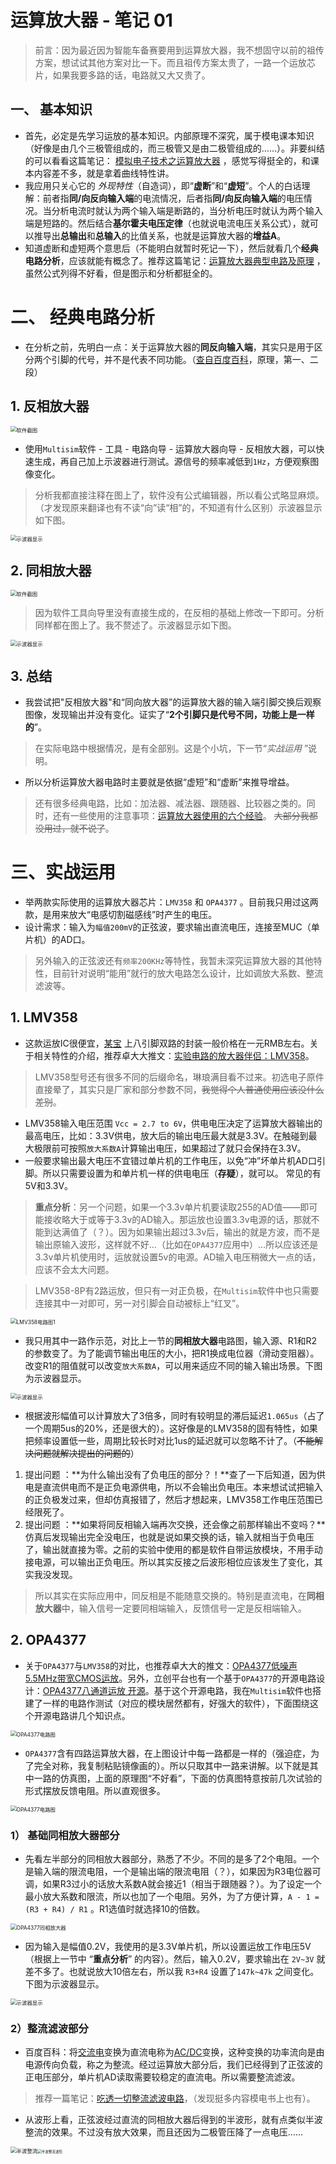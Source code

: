 # 运算放大器 - 笔记 01

> 前言：因为最近因为智能车备赛要用到运算放大器，我不想固守以前的祖传方案，想试试其他方案对比一下。而且祖传方案太贵了，一路一个运放芯片，如果我要多路的话，电路就又大又贵了。



## 一、 基本知识

- 首先，必定是先学习运放的基本知识。内部原理不深究，属于模电课本知识（好像是由几个三极管组成的，而三极管又是由二极管组成的……）。非要纠结的可以看看这篇笔记：  [模拟电子技术之运算放大器](https://blog.csdn.net/zbp_12138/article/details/106568446)  ，感觉写得挺全的，和课本内容差不多，就是拿着曲线特性讲。
- 我应用只关心它的 *外现特性*（自造词），即“**虚断**”和“**虚短**”。个人的白话理解：前者指**同/向反向输入端**的电流情况，后者指**同/向反向输入端**的电压情况。当分析电流时就认为两个输入端是断路的，当分析电压时就认为两个输入端是短路的。然后结合**基尔霍夫电压定律**（也就说电流电压关系公式），就可以推导出**总输出**和**总输入**的比值关系，也就是运算放大器的**增益A**。
- 知道虚断和虚短两个意思后（不能明白就暂时死记一下），然后就看几个**经典电路分析**，应该就能有概念了。推荐这篇笔记：[运算放大器典型电路及原理](https://blog.csdn.net/qq_41069421/article/details/91396768) ，虽然公式列得不好看，但是图示和分析都挺全的。

# 二、 经典电路分析

- 在分析之前，先明白一点：关于运算放大器的**同反向输入端**，其实只是用于区分两个引脚的代号，并不是代表不同功能。（[查自百度百科](https://baike.baidu.com/item/%E8%BF%90%E7%AE%97%E6%94%BE%E5%A4%A7%E5%99%A8/7083620?fr=aladdin)，原理，第一、二段）

## 1. 反相放大器

<img src="./20210513200029.png" alt="软件截图" style="zoom:60%;" />

- 使用`Multisim`软件 - 工具 - 电路向导 - 运算放大器向导 - 反相放大器，可以快速生成，再自己加上示波器进行测试。源信号的频率减低到`1Hz`，方便观察图像变化。

> 分析我都直接注释在图上了，软件没有公式编辑器，所以看公式略显麻烦。（才发现原来翻译也有不读“向”读“相”的，不知道有什么区别）示波器显示如下图。

<img src="./20210514201401.png"  alt="示波器显示"  style="zoom:60%;" />

##  2. 同相放大器

<img src="./20210513200746.png" alt="软件截图" style="zoom:60%;" />

> 因为软件工具向导里没有直接生成的，在反相的基础上修改一下即可。分析同样都在图上了。我不赘述了。示波器显示如下图。

<img src="./20210514201951.png" alt="示波器显示" style="zoom:60%;" />

## 3.  总结

- 我尝试把"反相放大器"和“同向放大器”的运算放大器的输入端引脚交换后观察图像，发现输出并没有变化。证实了“**2个引脚只是代号不同，功能上是一样的**”。

> 在实际电路中根据情况，是有全部别。这是个小坑，下一节“*实战运用* ”说明。

- 所以分析运算放大器电路时主要就是依据“虚短”和“虚断”来推导增益。

> 还有很多经典电路，比如：加法器、减法器、跟随器、比较器之类的。同时，还有一些使用的注意事项：[运算放大器使用的六个经验](http://www.elecfans.com/analog/20161128452967.html)。 ~~大部分我都没用过，就不说了~~。



# 三、实战运用

- 举两款实际使用的运算放大器芯片：`LMV358` 和 `OPA4377` 。目前我只用过这两款，是用来放大“电感切割磁感线”时产生的电压。
- 设计需求：输入为`幅值200mV`的正弦波，要求输出直流电压，连接至MUC（单片机）的AD口。

> 另外输入的正弦波还有`频率200KHz`等特性，我暂未深究运算放大器的其他特性，目前针对说明“能用”就行的放大电路怎么设计，比如调放大系数、整流滤波等。



## 1. LMV358

- 这款运放IC很便宜，[某宝](https://shop131282813.taobao.com/search.htm?userId=&shopId=131282813&view_type=&order_type=&spm=0&search=y&keyword=MV358) 上八引脚双路的封装一般价格在一元RMB左右。关于相关特性的介绍，推荐卓大大推文：[实验电路的放大器伴侣：LMV358](https://zhuoqing.blog.csdn.net/article/details/106296105)。

> LMV358型号还有很多不同的后缀命名，琳琅满目看不过来。初选电子原件直接晕了，其实只是厂家和部分参数不同，~~我觉得个人普通使用应该没什么差别~~。

- LMV358输入电压范围 `Vcc = 2.7 to 6V`，供电电压决定了运算放大器输出的最高电压，比如：3.3V供电，放大后的输出电压最大就是3.3V。在触碰到最大极限前可按照`放大系数A`计算输出电压，如果超过了就只会保持在3.3V。
- 一般要求输出最大电压不宜错过单片机的工作电压，以免“冲”坏单片机AD口引脚。所以只需要设置为和单片机一样的供电电压（**存疑**），就可以。 常见的有5V和3.3V。

> **重点分析**：另一个问题，如果一个3.3v单片机要读取255的AD值——即可能接收略大于或等于3.3v的AD输入。那运放也设置3.3v电源的话，那就不能到达满值了（？）。因为如果输出超过3.3v后，输出的就是方波，而不是输出原输入波形，这样就不好…（比如在`OPA4377`应用中）…所以应该还是3.3v单片机使用时，运放就设置5v的电源。AD输入电压稍微大一点的话，应该不会太大问题。

> LMV358-8P有2路运放，但只有一对正负极，在`Multisim`软件中也只需要连接其中一对即可，另一对引脚会自动被标上“红叉”。

<img src="./20210514210116.png" alt="LMV358电路图1" style="zoom:60%;" />

- 我只用其中一路作示范，对比上一节的**同相放大器**电路图，输入源、R1和R2的参数变了。为了能调节输出电压的大小，把R1换成电位器（滑动变阻器）。改变R1的阻值就可以改变`放大系数A`，可以用来适应不同的输入输出场景。下图为示波器显示。

<img src="./20210514211210.png" alt="示波器显示" style="zoom:60%;" />

- 根据波形幅值可以计算放大了3倍多，同时有较明显的滞后延迟`1.065us`（占了一个周期5us的20%，还是很大的）。这好像是的LMV358的固有特性，如果把频率设置低一些，周期比较长时对比1us的延迟就可以忽略不计了。（~~不能解决问题就解决提出的问题的~~）

1. 提出问题 ：**为什么输出没有了负电压的部分？！**查了一下后知道，因为供电是直流供电而不是正负电源供电，所以不会输出负电压。本来想试试把输入的正负极发过来，但却仿真报错了，然后才想起来，LMV358工作电压范围已经限死了。
2. 提出问题 ：**如果将同反相输入端再次交换，还会像之前那样输出不变吗？**仿真后发现输出完全没电压，也就是说如果交换的话，输入就相当于负电压了，输出就直接为零。之前的实验中使用的都是软件自带运放模块，不用手动接电源，可以输出正负电压。所以其实反接之后波形相位应该发生了变化，其实我没发现。

> 所以其实在实际应用中，同反相是不能随意交换的。特别是直流电，在**同相放大器**中，输入信号一定要同相端输入，反馈信号一定是反相端输入。



## 2. OPA4377

- 关于`OPA4377`与`LMV358`的对比，也推荐卓大大的推文：[OPA4377低噪声5.5MHz带宽CMOS运放](https://zhuoqing.blog.csdn.net/article/details/106863330)。另外，立创平台也有一个基于`OPA4377`的开源电路设计：[OPA4377八通道运放 开源](https://oshwhub.com/Sirius214/OPA4377yun-fang)。基于这个开源电路，我在`Multisim`软件也搭建了一样的电路作测试（对应的模块居然都有，好强大的软件），下面围绕这个开源电路讲几个知识点。

<img src="./20210514220548.png" alt="OPA4377电路图" style="zoom:60%;" />

- `OPA4377`含有四路运算放大器，在上图设计中每一路都是一样的（强迫症，为了完全对称，我复制粘贴镜像画的）。所以只取其中一路来讲解。以下就是其中一路的仿真图，上面的原理图“不好看”，下面的仿真图特意按前几次试验的形式摆放反馈电阻。所以直观很多。

<img src="./20210514233416.png" alt="OPA4377电路图" style="zoom:60%;" />

### 1） 基础同相放大器部分

- 先看左半部分的同相放大器部分，熟悉了不少。不同的是多了2个电阻。一个是输入端的限流电阻，一个是输出端的限流电阻（？），如果因为R3电位器可调，如果R3过小的话放大系数A就会接近1（相当于跟随器？）。为了设定一个最小放大系数和限流，所以也加了一个电阻。另外，为了方便计算，`A - 1 = (R3 + R4) / R1` 。R1选值时就选择10的倍数。

<img src="./20210514231828.png" alt="OPA4377同相放大器" style="zoom:60%;" />

- 因为输入是幅值0.2V，我使用的是3.3V单片机，所以设置运放工作电压5V（根据上一节中 “**重点分析**” 的内容）。然后，输入0.2V，要求输出在 `2V~3V` 就差不多了。也就说放大10倍左右，所以我 `R3+R4` 设置了`147k~47k` 之间变化。下图为示波器显示。

<img src="E:\Program\Documents\GitHub\Program_test\Circuit_test\Operational_Amplifier\20210514232859.png" alt="示波器显示" style="zoom:60%;" />



### 2）整流滤波部分

- 百度百科：将[交流电](https://baike.baidu.com/item/交流电)变换为直流电称为[AC/DC](https://baike.baidu.com/item/AC%2FDC)变换，这种变换的功率流向是由电源传向负载，称之为整流。经过运算放大部分后，我们已经得到了正弦波的正电压部分，单片机AD读取需要较稳定的直流电。所以需要整流滤波。
> 推荐一篇笔记：[吃透一切整流滤波电路](https://blog.csdn.net/u010552932/article/details/80921505)，（发现挺多内容模电书上也有）。

- 从波形上看，正弦波经过直流的同相放大器后得到的半波形，就有点类似半波整流的效果。不过没有放大效果，而且还因为二极管压降了一点电压……

<img src="E:\Program\Documents\GitHub\Program_test\Circuit_test\Operational_Amplifier\20210515085622.png" alt="半波整流" style="zoom:60%;" /><img src="E:\Program\Documents\GitHub\Program_test\Circuit_test\Operational_Amplifier\20210515091400.png" alt="半波整流波形" style="zoom:40%;" />

